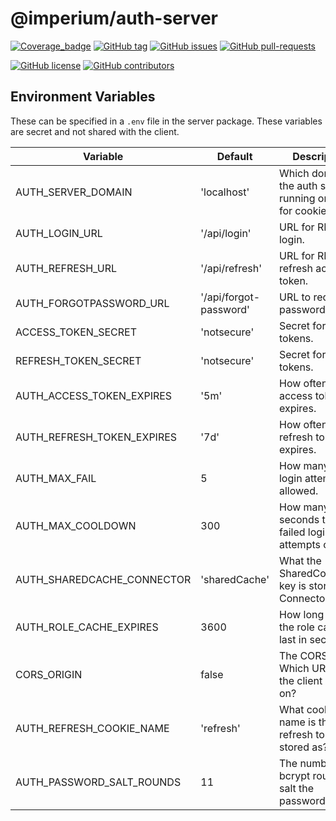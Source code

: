 # @imperium/auth-server

[![Coverage_badge](../../docs/assets/coverage/auth-server/coverage.svg)](assets/coverage/auth-server/index.html)
[![GitHub tag](https://img.shields.io/github/tag/darkadept/imperium.svg)](https://github.com/darkadept/imperium/tags/)
[![GitHub issues](https://img.shields.io/github/issues/darkadept/imperium.svg)](https://github.com/darkadept/imperium/issues/)
[![GitHub pull-requests](https://img.shields.io/github/issues-pr/darkadept/imperium.svg)](https://GitHub.com/darkadept/imperium/pull/)

[![GitHub license](https://img.shields.io/github/license/darkadept/imperium.svg)](https://github.com/darkadept/imperium/blob/master/LICENSE)
[![GitHub contributors](https://img.shields.io/github/contributors/darkadept/imperium.svg)](https://github.com/darkadept/imperium/graphs/contributors/)

## Environment Variables
These can be specified in a `.env` file in the server package. These variables are secret and not shared with the client.

|Variable|Default|Description|
|---|---|---|
|AUTH_SERVER_DOMAIN|'localhost'|Which domain is the auth server running on. Used for cookies.|
|AUTH_LOGIN_URL|'/api/login'|URL for REST login.|
|AUTH_REFRESH_URL|'/api/refresh'|URL for REST refresh access token.|
|AUTH_FORGOTPASSWORD_URL|'/api/forgot-password'|URL to request password reset.|
|ACCESS_TOKEN_SECRET|'notsecure'|Secret for access tokens.|
|REFRESH_TOKEN_SECRET|'notsecure'|Secret for refresh tokens.|
|AUTH_ACCESS_TOKEN_EXPIRES|'5m'|How often an access token expires.|
|AUTH_REFRESH_TOKEN_EXPIRES|'7d'|How often a refresh token expires.|
|AUTH_MAX_FAIL|5|How many failed login attempts allowed.|
|AUTH_MAX_COOLDOWN|300|How many seconds to lock failed login attempts out.|
|AUTH_SHAREDCACHE_CONNECTOR|'sharedCache'|What the SharedConnector key is stored at in Connectors.|
|AUTH_ROLE_CACHE_EXPIRES|3600|How long does the role caching last in seconds.|
|CORS_ORIGIN|false|The CORS origin. Which URL the the client running on?|
|AUTH_REFRESH_COOKIE_NAME|'refresh'|What cookie name is the refresh token stored as?|
|AUTH_PASSWORD_SALT_ROUNDS|11|The number of bcrypt rounds to salt the passwords with.|
